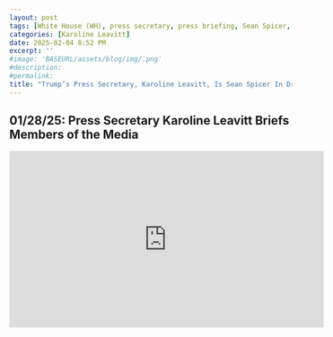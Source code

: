 ```yaml
---
layout: post
tags: [White House (WH), press secretary, press briefing, Sean Spicer, Donald Trump, politics]
categories: [Karoline Leavitt]
date: 2025-02-04 8:52 PM
excerpt: ''
#image: 'BASEURL/assets/blog/img/.png'
#description:
#permalink:
title: "Trump’s Press Secretary, Karoline Leavitt, Is Sean Spicer In Drag"
---
```



## 01/28/25: Press Secretary Karoline Leavitt Briefs Members of the Media

<iframe width="560" height="315" src="https://www.youtube.com/embed/xJOgsQQYDY4?si=8EkouMIdSO5d04bl" title="YouTube video player" frameborder="0" allow="accelerometer; autoplay; clipboard-write; encrypted-media; gyroscope; picture-in-picture; web-share" referrerpolicy="strict-origin-when-cross-origin" allowfullscreen></iframe>

